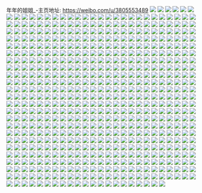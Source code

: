 年年的姐姐_-主页地址: https://weibo.com/u/3805553489 
![](https://wx4.sinaimg.cn/mw2000/e2d42351ly1h9pn7cbzebj21vj2i1npd.jpg) 
![](https://wx4.sinaimg.cn/mw2000/e2d42351ly1h9pn7gnt7uj20u01877c4.jpg) 
![](https://wx4.sinaimg.cn/mw2000/e2d42351ly1h9pn7dewobj21o01o04qp.jpg) 
![](https://wx4.sinaimg.cn/mw2000/e2d42351ly1h9gced2bpnj22c03407wi.jpg) 
![](https://wx4.sinaimg.cn/mw2000/e2d42351ly1h9gce704fuj223l2ste84.jpg) 
![](https://wx4.sinaimg.cn/mw2000/e2d42351ly1h9gcewsi2fj20u014012w.jpg) 
![](https://wx4.sinaimg.cn/mw2000/e2d42351ly1h9gcemgjh1j220w2p7hdv.jpg) 
![](https://wx4.sinaimg.cn/mw2000/e2d42351ly1h9gcekuw78j20wq17m4d4.jpg) 
![](https://wx4.sinaimg.cn/mw2000/e2d42351ly1h9gceao7kzj22c0340npe.jpg) 
![](https://wx4.sinaimg.cn/mw2000/e2d42351ly1h9gce8s734j21j02psu0y.jpg) 
![](https://wx4.sinaimg.cn/mw2000/e2d42351ly1h9gcegqeylj22c0340hdv.jpg) 
![](https://wx4.sinaimg.cn/mw2000/e2d42351ly1h9gce44ppcj21zc2n4hdt.jpg) 
![](https://wx4.sinaimg.cn/mw2000/e2d42351ly1h9gcekc4bqj20u03c0kg3.jpg) 
![](https://wx4.sinaimg.cn/mw2000/e2d42351ly1h9gcejm4xnj22c02c0qv7.jpg) 
![](https://wx4.sinaimg.cn/mw2000/e2d42351ly1h9fufgz6vej22c03407wh.jpg) 
![](https://wx4.sinaimg.cn/mw2000/e2d42351ly1h9fufi5b96j22c0340u0x.jpg) 
![](https://wx4.sinaimg.cn/mw2000/e2d42351ly1h9fufmooc6j22c0340x6p.jpg) 
![](https://wx4.sinaimg.cn/mw2000/e2d42351ly1h9fuflc4hqj22c0340e82.jpg) 
![](https://wx4.sinaimg.cn/mw2000/e2d42351ly1h9fufqqfj1j22z328bhdt.jpg) 
![](https://wx4.sinaimg.cn/mw2000/e2d42351ly1h9fufph8ztj23402c01ky.jpg) 
![](https://wx4.sinaimg.cn/mw2000/e2d42351ly1h92lg7snldj20tu0tunam.jpg) 
![](https://wx4.sinaimg.cn/mw2000/e2d42351ly1h92le454qkj21o01o0dv3.jpg) 
![](https://wx4.sinaimg.cn/mw2000/e2d42351ly1h92li2h5rjj20u0140jxb.jpg) 
![](https://wx4.sinaimg.cn/mw2000/e2d42351ly1h92le3sygtj21o01o0aqi.jpg) 
![](https://wx4.sinaimg.cn/mw2000/e2d42351ly1h8bx59ht13j22c03401l0.jpg) 
![](https://wx4.sinaimg.cn/mw2000/e2d42351ly1h8bx583y5pj21o0280kjl.jpg) 
![](https://wx4.sinaimg.cn/mw2000/e2d42351ly1h851m2ia8mj21o01o0quy.jpg) 
![](https://wx4.sinaimg.cn/mw2000/e2d42351ly1h851m24uzbj21o01o0e81.jpg) 
![](https://wx4.sinaimg.cn/mw2000/e2d42351ly1h851m33ldmj21o0280kjl.jpg) 
![](https://wx4.sinaimg.cn/mw2000/e2d42351ly1h851m3l03jj21o01o0kjl.jpg) 
![](https://wx4.sinaimg.cn/mw2000/e2d42351ly1h851m3xvr4j218y27ytwr.jpg) 
![](https://wx4.sinaimg.cn/mw2000/e2d42351ly1h851m4cg1nj21o01o0b29.jpg) 
![](https://wx4.sinaimg.cn/mw2000/e2d42351ly1h851m60r7ij22bc3341l1.jpg) 
![](https://wx4.sinaimg.cn/mw2000/e2d42351ly1h851m6ruqwj22bc3347wi.jpg) 
![](https://wx4.sinaimg.cn/mw2000/e2d42351ly1h851m71w3tj215i1jc7by.jpg) 
![](https://wx4.sinaimg.cn/mw2000/e2d42351ly1h7nn4y8gntj21zc2n4b2a.jpg) 
![](https://wx4.sinaimg.cn/mw2000/e2d42351ly1h7nn52oseej22c0340kjn.jpg) 
![](https://wx4.sinaimg.cn/mw2000/e2d42351ly1h7nn54ovhwj22c0340e82.jpg) 
![](https://wx4.sinaimg.cn/mw2000/e2d42351ly1h7nn55o3v4j20tu1014b3.jpg) 
![](https://wx4.sinaimg.cn/mw2000/e2d42351ly1h7nn5616wrj20u214iqet.jpg) 
![](https://wx4.sinaimg.cn/mw2000/e2d42351ly1h7nn58eeatj22c0340e82.jpg) 
![](https://wx4.sinaimg.cn/mw2000/e2d42351ly1h7nn6rfb53j223m2ssx6p.jpg) 
![](https://wx4.sinaimg.cn/mw2000/e2d42351ly1h7hk48s6ppj21o01o0kjg.jpg) 
![](https://wx4.sinaimg.cn/mw2000/e2d42351ly1h77hidm6s9j20u0140n45.jpg) 
![](https://wx4.sinaimg.cn/mw2000/e2d42351ly1h77hc4xenpj22c0340b2a.jpg) 
![](https://wx4.sinaimg.cn/mw2000/e2d42351ly1h77hhexc6hj20u01hcq6f.jpg) 
![](https://wx4.sinaimg.cn/mw2000/e2d42351ly1h77he3nb0sj20tu0tun2e.jpg) 
![](https://wx4.sinaimg.cn/mw2000/e2d42351ly1h77hgidwluj20ty0ty408.jpg) 
![](https://wx4.sinaimg.cn/mw2000/e2d42351ly1h77hc6u1jkj23402c01kz.jpg) 
![](https://wx4.sinaimg.cn/mw2000/e2d42351ly1h77hc7yyyaj22c02c0u0x.jpg) 
![](https://wx4.sinaimg.cn/mw2000/e2d42351ly1h77hbs1kj1j20tu0tugnk.jpg) 
![](https://wx4.sinaimg.cn/mw2000/e2d42351ly1h77hc9gxbpj22c0340x6q.jpg) 
![](https://wx4.sinaimg.cn/mw2000/e2d42351ly1h6vd69n5fqj229e30inpd.jpg) 
![](https://wx4.sinaimg.cn/mw2000/e2d42351ly1h6vd6ah5anj21z92n0npd.jpg) 
![](https://wx4.sinaimg.cn/mw2000/e2d42351ly1h6thsbpb9yj21o0280e81.jpg) 
![](https://wx4.sinaimg.cn/mw2000/e2d42351ly1h6thsd0jjcj21o0280hdt.jpg) 
![](https://wx4.sinaimg.cn/mw2000/e2d42351ly1h6thsdwrhpj22801o07wh.jpg) 
![](https://wx4.sinaimg.cn/mw2000/e2d42351ly1h6thsfgigbj22801o0npd.jpg) 
![](https://wx4.sinaimg.cn/mw2000/e2d42351ly1h6thsailsvj21jz22n1kx.jpg) 
![](https://wx4.sinaimg.cn/mw2000/e2d42351ly1h6thsa3s3tj21o01o0e57.jpg) 
![](https://wx4.sinaimg.cn/mw2000/e2d42351ly1h6i4rit6faj22c0340b2a.jpg) 
![](https://wx4.sinaimg.cn/mw2000/e2d42351ly1h6i4rk1u55j229m30ue81.jpg) 
![](https://wx4.sinaimg.cn/mw2000/e2d42351ly1h6i4rhh9zcj22c0340b2a.jpg) 
![](https://wx4.sinaimg.cn/mw2000/e2d42351ly1h6i4rl588ij21x22k2x6p.jpg) 
![](https://wx4.sinaimg.cn/mw2000/e2d42351ly1h6bpdm7xjvj20u0140476.jpg) 
![](https://wx4.sinaimg.cn/mw2000/e2d42351ly1h6bp9xav6yj20tu13u49f.jpg) 
![](https://wx4.sinaimg.cn/mw2000/e2d42351ly1h6bpapy0bdj20tw13wn7a.jpg) 
![](https://wx4.sinaimg.cn/mw2000/e2d42351ly1h6bpdmez10j20u0140nid.jpg) 
![](https://wx4.sinaimg.cn/mw2000/e2d42351ly1h6bpe4leuij20u00u0wfz.jpg) 
![](https://wx4.sinaimg.cn/mw2000/e2d42351ly1h6bp88plexj22c0340125.jpg) 
![](https://wx4.sinaimg.cn/mw2000/e2d42351ly1h6bpb63qm1j20u0140108.jpg) 
![](https://wx4.sinaimg.cn/mw2000/e2d42351ly1h6e0p46wb6j20u20u27ai.jpg) 
![](https://wx4.sinaimg.cn/mw2000/e2d42351ly1h5zl81u7kwj21o01o0af4.jpg) 
![](https://wx4.sinaimg.cn/mw2000/e2d42351ly1h5qv6ku4ddj20u0140gy9.jpg) 
![](https://wx4.sinaimg.cn/mw2000/e2d42351ly1h5qv63by0pj21o0280b29.jpg) 
![](https://wx4.sinaimg.cn/mw2000/e2d42351ly1h5qv62h1ptj21jk1jkgwv.jpg) 
![](https://wx4.sinaimg.cn/mw2000/e2d42351ly1h5qv625m7bj21o01o0kjl.jpg) 
![](https://wx4.sinaimg.cn/mw2000/e2d42351ly1h5hqedjo6xj21o0280qv5.jpg) 
![](https://wx4.sinaimg.cn/mw2000/e2d42351ly1h5hqe5g7fgj21o02801ky.jpg) 
![](https://wx4.sinaimg.cn/mw2000/e2d42351ly1h5hqe37o2sj21o0280b2a.jpg) 
![](https://wx4.sinaimg.cn/mw2000/e2d42351ly1h5hqe14znrj21o0280u0x.jpg) 
![](https://wx4.sinaimg.cn/mw2000/e2d42351ly1h5hqdx1c8gj21j321g4qq.jpg) 
![](https://wx4.sinaimg.cn/mw2000/e2d42351ly1h5hqdyymakj21o0280hdu.jpg) 
![](https://wx4.sinaimg.cn/mw2000/e2d42351ly1h5ers5thgjj22c0340npf.jpg) 
![](https://wx4.sinaimg.cn/mw2000/e2d42351ly1h5ersaocsvj22c0340b2b.jpg) 
![](https://wx4.sinaimg.cn/mw2000/e2d42351ly1h5ers9gxpaj21kr280e81.jpg) 
![](https://wx4.sinaimg.cn/mw2000/e2d42351ly1h5ers757xqj22bc334hdt.jpg) 
![](https://wx4.sinaimg.cn/mw2000/e2d42351ly1h5ersbi0x5j22801o01kx.jpg) 
![](https://wx4.sinaimg.cn/mw2000/e2d42351ly1h5ersc5h2vj21jk223qv5.jpg) 
![](https://wx4.sinaimg.cn/mw2000/e2d42351ly1h5ers3fyrsj21hy1zye6l.jpg) 
![](https://wx4.sinaimg.cn/mw2000/e2d42351ly1h5331sjmkhj22c03401kz.jpg) 
![](https://wx4.sinaimg.cn/mw2000/e2d42351ly1h5331qcyg3j22801o07wh.jpg) 
![](https://wx4.sinaimg.cn/mw2000/e2d42351ly1h5331t8qa2j22801o01kx.jpg) 
![](https://wx4.sinaimg.cn/mw2000/e2d42351ly1h5331tyu1yj22801o07wh.jpg) 
![](https://wx4.sinaimg.cn/mw2000/e2d42351ly1h4wtl7czvgj223j2spnpd.jpg) 
![](https://wx4.sinaimg.cn/mw2000/e2d42351ly1h4wtkpnrjhj22c0340kjo.jpg) 
![](https://wx4.sinaimg.cn/mw2000/e2d42351ly1h4wtl4f31pj21cm1sttyz.jpg) 
![](https://wx4.sinaimg.cn/mw2000/e2d42351ly1h4wtktlk3oj224m2u6kjm.jpg) 
![](https://wx4.sinaimg.cn/mw2000/e2d42351ly1h4wtkw8qljj21zb2n3hdu.jpg) 
![](https://wx4.sinaimg.cn/mw2000/e2d42351ly1h4wtl18ogzj21x02k1kjm.jpg) 
![](https://wx4.sinaimg.cn/mw2000/e2d42351ly1h4wtkrn3uhj22c03407wj.jpg) 
![](https://wx4.sinaimg.cn/mw2000/e2d42351ly1h4wtl63sx0j226t2x34qq.jpg) 
![](https://wx4.sinaimg.cn/mw2000/e2d42351ly1h4wtl8oy53j219k1or1kx.jpg) 
![](https://wx4.sinaimg.cn/mw2000/e2d42351ly1h4wtl5663lj22801o0e81.jpg) 
![](https://wx4.sinaimg.cn/mw2000/e2d42351ly1h4wtl26unij21uz2hbb29.jpg) 
![](https://wx4.sinaimg.cn/mw2000/e2d42351ly1h4wtksokl6j22801o0qv5.jpg) 
![](https://wx4.sinaimg.cn/mw2000/e2d42351ly1h4wtl00e6rj22c0340qv6.jpg) 
![](https://wx4.sinaimg.cn/mw2000/e2d42351ly1h4wtkypftkj23402c0npe.jpg) 
![](https://wx4.sinaimg.cn/mw2000/e2d42351ly1h4wtl3j3vxj22c0340qv6.jpg) 
![](https://wx4.sinaimg.cn/mw2000/e2d42351ly1h4rnvb7dshj21yh2lz4qq.jpg) 
![](https://wx4.sinaimg.cn/mw2000/e2d42351ly1h4rnvbq8q0j21581izh1n.jpg) 
![](https://wx4.sinaimg.cn/mw2000/e2d42351ly1h4rnva5w64j22eq1t17wh.jpg) 
![](https://wx4.sinaimg.cn/mw2000/e2d42351ly1h4qgh28cjfj21o0280npd.jpg) 
![](https://wx4.sinaimg.cn/mw2000/e2d42351ly1h4qghevtbrj20s011c4ae.jpg) 
![](https://wx4.sinaimg.cn/mw2000/e2d42351ly1h4qgizp5xnj22801o0u0x.jpg) 
![](https://wx4.sinaimg.cn/mw2000/e2d42351ly1h4qgrhwi0ij23402c07wh.jpg) 
![](https://wx4.sinaimg.cn/mw2000/e2d42351ly1h4lk1eb4paj21o02801ky.jpg) 
![](https://wx4.sinaimg.cn/mw2000/e2d42351ly1h4g2dudc7kj22801o0x6p.jpg) 
![](https://wx4.sinaimg.cn/mw2000/e2d42351ly1h4g2dy1yqhj22801o0x6p.jpg) 
![](https://wx4.sinaimg.cn/mw2000/e2d42351ly1h4g2dfrvtcj22c02c0hdt.jpg) 
![](https://wx4.sinaimg.cn/mw2000/e2d42351ly1h4g2defbvwj21o0280npd.jpg) 
![](https://wx4.sinaimg.cn/mw2000/e2d42351ly1h4g2e5w7tjj22c0340hdx.jpg) 
![](https://wx4.sinaimg.cn/mw2000/e2d42351ly1h4g2esf12cj23402c0qv5.jpg) 
![](https://wx4.sinaimg.cn/mw2000/e2d42351ly1h47axle3jkj227v2yib2c.jpg) 
![](https://wx4.sinaimg.cn/mw2000/e2d42351ly1h47axnggqfj22c03404qq.jpg) 
![](https://wx4.sinaimg.cn/mw2000/e2d42351ly1h47axp6093j21o02804qq.jpg) 
![](https://wx4.sinaimg.cn/mw2000/e2d42351ly1h41q877crqj22801o0hdt.jpg) 
![](https://wx4.sinaimg.cn/mw2000/e2d42351ly1h41q86ll26j22801o0npd.jpg) 
![](https://wx4.sinaimg.cn/mw2000/e2d42351ly1h41q860hftj21o0280npd.jpg) 
![](https://wx4.sinaimg.cn/mw2000/e2d42351ly1h41q89ado3j22c02c0qv5.jpg) 
![](https://wx4.sinaimg.cn/mw2000/e2d42351ly1h41q8afxwpj22c0340e82.jpg) 
![](https://wx4.sinaimg.cn/mw2000/e2d42351ly1h41q8d5sxpj22c02c0e82.jpg) 
![](https://wx4.sinaimg.cn/mw2000/e2d42351ly1h41q85a5okj21o01o01kx.jpg) 
![](https://wx4.sinaimg.cn/mw2000/e2d42351ly1h3dvr0fcz2j22801o01ky.jpg) 
![](https://wx4.sinaimg.cn/mw2000/e2d42351ly1h3dvr1axq5j22c0340u0x.jpg) 
![](https://wx4.sinaimg.cn/mw2000/e2d42351ly1h3dvqzn527j21le2u0npd.jpg) 
![](https://wx4.sinaimg.cn/mw2000/e2d42351ly1h3dvqxvnmij22c0340x6p.jpg) 
![](https://wx4.sinaimg.cn/mw2000/e2d42351ly1h3dvr29wzwj22801o0hdt.jpg) 
![](https://wx4.sinaimg.cn/mw2000/e2d42351ly1h3dvr8qfd4j22c0340x6p.jpg) 
![](https://wx4.sinaimg.cn/mw2000/e2d42351ly1h3dgzjchwsj22c02c0hdu.jpg) 
![](https://wx4.sinaimg.cn/mw2000/e2d42351ly1h3dgzm7jwmj22c02c04qr.jpg) 
![](https://wx4.sinaimg.cn/mw2000/e2d42351ly1h3dgzaqneyj22c02c0x6r.jpg) 
![](https://wx4.sinaimg.cn/mw2000/e2d42351ly1h3dgzp47gmj22c02c0hdv.jpg) 
![](https://wx4.sinaimg.cn/mw2000/e2d42351ly1h3dgzrm84fj227w27wu0x.jpg) 
![](https://wx4.sinaimg.cn/mw2000/e2d42351ly1h3dgzuk54lj22c02c04qr.jpg) 
![](https://wx4.sinaimg.cn/mw2000/e2d42351ly1h3dgzx7u65j22c02c0x6q.jpg) 
![](https://wx4.sinaimg.cn/mw2000/e2d42351ly1h3dgzzt31vj22c02c0e83.jpg) 
![](https://wx4.sinaimg.cn/mw2000/e2d42351ly1h3dh02ehywj229w29wu0y.jpg) 
![](https://wx4.sinaimg.cn/mw2000/e2d42351ly1h32e0upophj20u0140n5v.jpg) 
![](https://wx4.sinaimg.cn/mw2000/e2d42351ly1h32e0u1eh4j20u01407g1.jpg) 
![](https://wx4.sinaimg.cn/mw2000/e2d42351ly1h32e0v2krgj20u0140147.jpg) 
![](https://wx4.sinaimg.cn/mw2000/e2d42351ly1h32e0wlh7nj20u0140gwq.jpg) 
![](https://wx4.sinaimg.cn/mw2000/e2d42351ly1h2vkbj6wjvj20u0140gva.jpg) 
![](https://wx4.sinaimg.cn/mw2000/e2d42351ly1h2vkbixotjj20u02ujx1o.jpg) 
![](https://wx4.sinaimg.cn/mw2000/e2d42351ly1h2vkbgks5gj20u014043a.jpg) 
![](https://wx4.sinaimg.cn/mw2000/e2d42351ly1h2vkbibv97j20u00u0n3q.jpg) 
![](https://wx4.sinaimg.cn/mw2000/e2d42351ly1h2vkbi5xmbj20u00u0ah2.jpg) 
![](https://wx4.sinaimg.cn/mw2000/e2d42351ly1h2vkbhxlsnj20u00u0458.jpg) 
![](https://wx4.sinaimg.cn/mw2000/e2d42351ly1h2vkbiidhlj20u0140q9j.jpg) 
![](https://wx4.sinaimg.cn/mw2000/e2d42351ly1h2vkbhotvbj20u014014l.jpg) 
![](https://wx4.sinaimg.cn/mw2000/e2d42351ly1h2vkbgz3mmj20u0140qbd.jpg) 
![](https://wx4.sinaimg.cn/mw2000/e2d42351ly1h2vkbh8ai2j20u00u0jy2.jpg) 
![](https://wx4.sinaimg.cn/mw2000/e2d42351ly1h2vkbgfitej20u00u00xm.jpg) 
![](https://wx4.sinaimg.cn/mw2000/e2d42351ly1h2vkbhi59zj20u00u0tcs.jpg) 
![](https://wx4.sinaimg.cn/mw2000/e2d42351ly1h2snrl6k0gj20u00u0nd3.jpg) 
![](https://wx4.sinaimg.cn/mw2000/e2d42351ly1h2snrm8y2tj20u00u0k62.jpg) 
![](https://wx4.sinaimg.cn/mw2000/e2d42351ly1h2sns9cqhfj20tu0tuqer.jpg) 
![](https://wx4.sinaimg.cn/mw2000/e2d42351ly1h2g4w1j271j220q2oy4qr.jpg) 
![](https://wx4.sinaimg.cn/mw2000/e2d42351ly1h2g4w2qch7j22c02c01kz.jpg) 
![](https://wx4.sinaimg.cn/mw2000/e2d42351ly1h1wrdeobygj212u1fsqkz.jpg) 
![](https://wx4.sinaimg.cn/mw2000/e2d42351ly1h1wrdf2abfj212p1flwxz.jpg) 
![](https://wx4.sinaimg.cn/mw2000/e2d42351ly1h1wrp6i7f7j21o0280b29.jpg) 
![](https://wx4.sinaimg.cn/mw2000/e2d42351ly1h1wrd8iva2j21o02807wh.jpg) 
![](https://wx4.sinaimg.cn/mw2000/e2d42351ly1h1t0tcfg8qj22801o1u0x.jpg) 
![](https://wx4.sinaimg.cn/mw2000/e2d42351ly1h1t0taaa37j20tu0tuk34.jpg) 
![](https://wx4.sinaimg.cn/mw2000/e2d42351ly1h1t0tbtdgfj22c02c0x6p.jpg) 
![](https://wx4.sinaimg.cn/mw2000/e2d42351ly1h1t0t9nfsej21o01o0qv5.jpg) 
![](https://wx4.sinaimg.cn/mw2000/e2d42351ly1h1o34xeamyj20mi0u0n6d.jpg) 
![](https://wx4.sinaimg.cn/mw2000/e2d42351ly1h1o34zomc1j20mi0u0dmo.jpg) 
![](https://wx4.sinaimg.cn/mw2000/e2d42351ly1h1o36qgn3rj20u00u0dmh.jpg) 
![](https://wx4.sinaimg.cn/mw2000/e2d42351ly1h1o35g9rtkj20mi0u0tcq.jpg) 
![](https://wx4.sinaimg.cn/mw2000/e2d42351ly1h1o36ckiktj20mi0u00ww.jpg) 
![](https://wx4.sinaimg.cn/mw2000/e2d42351ly1h1o33x1b3cj20tu0tun1n.jpg) 
![](https://wx4.sinaimg.cn/mw2000/e2d42351ly1h1p5wgca5mj20u00u00zf.jpg) 
![](https://wx4.sinaimg.cn/mw2000/e2d42351ly1h1o375wvevj20u00u0ai7.jpg) 
![](https://wx4.sinaimg.cn/mw2000/e2d42351ly1h1o33ej1voj20u00u0qem.jpg) 
![](https://wx4.sinaimg.cn/mw2000/e2d42351ly1h1o33kiro7j20u00u0wof.jpg) 
![](https://wx4.sinaimg.cn/mw2000/e2d42351ly1h1o34u8dvej20u0141gzn.jpg) 
![](https://wx4.sinaimg.cn/mw2000/e2d42351ly1h1o3kbkag1j20tu0tu43o.jpg) 
![](https://wx4.sinaimg.cn/mw2000/e2d42351ly1h1o3hwkvxkj20u01t0qlt.jpg) 
![](https://wx4.sinaimg.cn/mw2000/e2d42351ly1h1ai88plg0j21o2285npd.jpg) 
![](https://wx4.sinaimg.cn/mw2000/e2d42351ly1h1ai87nx86j21me25vhdt.jpg) 
![](https://wx4.sinaimg.cn/mw2000/e2d42351ly1h11hlkzjx7j20z11aq136.jpg) 
![](https://wx4.sinaimg.cn/mw2000/e2d42351ly1h11hllbx7sj21bw1bw4kn.jpg) 
![](https://wx4.sinaimg.cn/mw2000/e2d42351ly1h11hllle3bj20yz1antlo.jpg) 
![](https://wx4.sinaimg.cn/mw2000/e2d42351ly1h0z58lrwh0j20lc0sgajj.jpg) 
![](https://wx4.sinaimg.cn/mw2000/e2d42351ly1h1oez3kwb1j21o01o07wh.jpg) 
![](https://wx4.sinaimg.cn/mw2000/e2d42351ly1h1oez368l8j21o01o07wh.jpg) 
![](https://wx4.sinaimg.cn/mw2000/e2d42351ly1h0xqkhijyjj21o0280x6q.jpg) 
![](https://wx4.sinaimg.cn/mw2000/e2d42351ly1h0xqkga45pj21o0280qv6.jpg) 
![](https://wx4.sinaimg.cn/mw2000/e2d42351ly1h0xqkej2sgj21o0280e83.jpg) 
![](https://wx4.sinaimg.cn/mw2000/e2d42351ly1h0xqkjdaexj21cy1t8e81.jpg) 
![](https://wx4.sinaimg.cn/mw2000/e2d42351ly1h0xqkjtaj0j20wf0wfavs.jpg) 
![](https://wx4.sinaimg.cn/mw2000/e2d42351ly1h0xqkioqw9j21o0280x6p.jpg) 
![](https://wx4.sinaimg.cn/mw2000/e2d42351ly1h0oaqidnm2j20mi0u0gu4.jpg) 
![](https://wx4.sinaimg.cn/mw2000/e2d42351ly1h0oamh6liij22c0340qv5.jpg) 
![](https://wx4.sinaimg.cn/mw2000/e2d42351ly1h0oam9z3otj22c02c0qv5.jpg) 
![](https://wx4.sinaimg.cn/mw2000/e2d42351ly1h0oamano06j21o01o0qv5.jpg) 
![](https://wx4.sinaimg.cn/mw2000/e2d42351ly1h0xqwoc7lwj21o01o0npd.jpg) 
![](https://wx4.sinaimg.cn/mw2000/e2d42351ly1h0oamc8wtwj221y21yx6p.jpg) 
![](https://wx4.sinaimg.cn/mw2000/e2d42351ly1h0oamdm0apj23332bcqv8.jpg) 
![](https://wx4.sinaimg.cn/mw2000/e2d42351ly1h0xqwnl9d8j21o01o04qq.jpg) 
![](https://wx4.sinaimg.cn/mw2000/e2d42351ly1h0oamfoh08j21o01o0qv6.jpg) 
![](https://wx4.sinaimg.cn/mw2000/e2d42351ly1h0oamge65fj21o01o04qq.jpg) 
![](https://wx4.sinaimg.cn/mw2000/e2d42351ly1h0oam8vxfpj21o01o0b2a.jpg) 
![](https://wx4.sinaimg.cn/mw2000/e2d42351ly1h0xqwmby12j21o01o0x6p.jpg) 
![](https://wx4.sinaimg.cn/mw2000/e2d42351ly1h0ebvw66cmj21o0280qv5.jpg) 
![](https://wx4.sinaimg.cn/mw2000/e2d42351ly1h0ebvymk60j21o02804qp.jpg) 
![](https://wx4.sinaimg.cn/mw2000/e2d42351ly1h0ebvz266nj21o0280hdt.jpg) 
![](https://wx4.sinaimg.cn/mw2000/e2d42351ly1h0ebvy3ycej21o0280kjl.jpg) 
![](https://wx4.sinaimg.cn/mw2000/e2d42351ly1h0ebvxmwnjj21o0280kjl.jpg) 
![](https://wx4.sinaimg.cn/mw2000/e2d42351ly1h0ebvwygwnj21o0280npd.jpg) 
![](https://wx4.sinaimg.cn/mw2000/e2d42351ly1gzt2mxsugqj21o02807wh.jpg) 
![](https://wx4.sinaimg.cn/mw2000/e2d42351ly1gzt2my9hjmj21o02807wh.jpg) 
![](https://wx4.sinaimg.cn/mw2000/e2d42351ly1gzt2n0nyv4j21o02801k0.jpg) 
![](https://wx4.sinaimg.cn/mw2000/e2d42351ly1gzt2n12hxxj21o0280ha1.jpg) 
![](https://wx4.sinaimg.cn/mw2000/e2d42351ly1gzt2mzs367j21o0280axn.jpg) 
![](https://wx4.sinaimg.cn/mw2000/e2d42351ly1gzt2n089aij21o02807wh.jpg) 
![](https://wx4.sinaimg.cn/mw2000/e2d42351ly1gzt2mysqx2j21o0280e81.jpg) 
![](https://wx4.sinaimg.cn/mw2000/e2d42351ly1gzt2mzbc9dj21o0280kjl.jpg) 
![](https://wx4.sinaimg.cn/mw2000/e2d42351ly1gzt2n1el4tj21401hc16t.jpg) 
![](https://wx4.sinaimg.cn/mw2000/e2d42351ly1gzt2mwrez1j21401hc166.jpg) 
![](https://wx4.sinaimg.cn/mw2000/e2d42351ly1gzrwenn2r6j21df1twkjl.jpg) 
![](https://wx4.sinaimg.cn/mw2000/e2d42351ly1gzrweqgprvj227y2ylkjm.jpg) 
![](https://wx4.sinaimg.cn/mw2000/e2d42351ly1gzrwep4zf7j21s82dlhdu.jpg) 
![](https://wx4.sinaimg.cn/mw2000/e2d42351ly1gzrweme86nj21th2fbkjm.jpg) 
![](https://wx4.sinaimg.cn/mw2000/e2d42351ly1gzkaygyvwej21o01o07wh.jpg) 
![](https://wx4.sinaimg.cn/mw2000/e2d42351ly1gzkayewhruj229830ab2a.jpg) 
![](https://wx4.sinaimg.cn/mw2000/e2d42351ly1gzkayfyd00j22c02c0hdu.jpg) 
![](https://wx4.sinaimg.cn/mw2000/e2d42351ly1gzkayctz7vj21j021c1jt.jpg) 
![](https://wx4.sinaimg.cn/mw2000/e2d42351ly1gzkayckb11j21o0280hdt.jpg) 
![](https://wx4.sinaimg.cn/mw2000/e2d42351ly1gzkaye7amyj21de1tvaut.jpg) 
![](https://wx4.sinaimg.cn/mw2000/e2d42351ly1gzkayax06hj22c02c0kjl.jpg) 
![](https://wx4.sinaimg.cn/mw2000/e2d42351ly1gzkaydnfwgj21o01o0npd.jpg) 
![](https://wx4.sinaimg.cn/mw2000/e2d42351ly1gzkaybyio8j21f31md1kx.jpg) 
![](https://wx4.sinaimg.cn/mw2000/e2d42351ly1gzhgip0jjgj21k71k7grm.jpg) 
![](https://wx4.sinaimg.cn/mw2000/e2d42351ly1gz7olhcxjbj20u04g1e81.jpg) 
![](https://wx4.sinaimg.cn/mw2000/e2d42351ly1gz7olise0hj21400u0ah7.jpg) 
![](https://wx4.sinaimg.cn/mw2000/e2d42351ly1gz7olbwx8jj20u02x01ei.jpg) 
![](https://wx4.sinaimg.cn/mw2000/e2d42351ly1gz7olcsbm2j20u01viao1.jpg) 
![](https://wx4.sinaimg.cn/mw2000/e2d42351ly1gz7olerl6rj20u04g1e81.jpg) 
![](https://wx4.sinaimg.cn/mw2000/e2d42351ly1gz7olia144j20u01407dy.jpg) 
![](https://wx4.sinaimg.cn/mw2000/e2d42351ly1gz7olj8859j21400u07a2.jpg) 
![](https://wx4.sinaimg.cn/mw2000/e2d42351ly1gz7oljkbo3j20u00u0421.jpg) 
![](https://wx4.sinaimg.cn/mw2000/e2d42351ly1gz7oljzz10j21400u0wk2.jpg) 
![](https://wx4.sinaimg.cn/mw2000/e2d42351ly1gz7olke0scj20u00u0te3.jpg) 
![](https://wx4.sinaimg.cn/mw2000/e2d42351ly1gz7olkto79j20u0140dm3.jpg) 
![](https://wx4.sinaimg.cn/mw2000/e2d42351ly1gz7ollfd4aj20u0140dq0.jpg) 
![](https://wx4.sinaimg.cn/mw2000/e2d42351ly1gz7ollwoe0j20u014045x.jpg) 
![](https://wx4.sinaimg.cn/mw2000/e2d42351ly1gz7olmfz3wj21400u0wsu.jpg) 
![](https://wx4.sinaimg.cn/mw2000/e2d42351ly1gz7olnimjlj21hc0u0aly.jpg) 
![](https://wx4.sinaimg.cn/mw2000/e2d42351ly1gyycswp3gzj22801o0kjl.jpg) 
![](https://wx4.sinaimg.cn/mw2000/e2d42351ly1gyycsvc2aij22801o0npd.jpg) 
![](https://wx4.sinaimg.cn/mw2000/e2d42351ly1gyyct6a6tyj22c03404qt.jpg) 
![](https://wx4.sinaimg.cn/mw2000/e2d42351ly1gyyct9k5eoj22c03401l0.jpg) 
![](https://wx4.sinaimg.cn/mw2000/e2d42351ly1gyycy4uvtrj20tu0tuajv.jpg) 
![](https://wx4.sinaimg.cn/mw2000/e2d42351ly1gyycy5yvnwj20u00u0ts7.jpg) 
![](https://wx4.sinaimg.cn/mw2000/e2d42351ly1gyycsttxymj20lc0sgajg.jpg) 
![](https://wx4.sinaimg.cn/mw2000/e2d42351ly1gyycxmr1btj213u0tu4d3.jpg) 
![](https://wx4.sinaimg.cn/mw2000/e2d42351ly1gyfxjf0p19j215o1qie81.jpg) 
![](https://wx4.sinaimg.cn/mw2000/e2d42351ly1gy0x410khoj229n30v7wj.jpg) 
![](https://wx4.sinaimg.cn/mw2000/e2d42351ly1gy0x3zo53oj22c0340u0z.jpg) 
![](https://wx4.sinaimg.cn/mw2000/e2d42351ly1gy0x42rk1bj22c0340u0z.jpg) 
![](https://wx4.sinaimg.cn/mw2000/e2d42351ly1gy0x41t2mmj21o01o0hdt.jpg) 
![](https://wx4.sinaimg.cn/mw2000/e2d42351ly1gy0x3y6dcqj22c02c0u0x.jpg) 
![](https://wx4.sinaimg.cn/mw2000/e2d42351ly1gxztaaek4tj20tu0tun6d.jpg) 
![](https://wx4.sinaimg.cn/mw2000/e2d42351ly1gxzt5wcxzxj22801o0b29.jpg) 
![](https://wx4.sinaimg.cn/mw2000/e2d42351ly1gxztbmb2pvj21400u0gyk.jpg) 
![](https://wx4.sinaimg.cn/mw2000/e2d42351ly1gxztchsvzhj21400v2am5.jpg) 
![](https://wx4.sinaimg.cn/mw2000/e2d42351ly1gxztjbxj5wj20u0140tqv.jpg) 
![](https://wx4.sinaimg.cn/mw2000/e2d42351ly1gxzt5sa53tj21o0280kjm.jpg) 
![](https://wx4.sinaimg.cn/mw2000/e2d42351ly1gxzt5qbxv4j21o01o0u0x.jpg) 
![](https://wx4.sinaimg.cn/mw2000/e2d42351ly1gxzt5nl0vvj21o01o0hdt.jpg) 
![](https://wx4.sinaimg.cn/mw2000/e2d42351ly1gxzt5xllp8j216h16hnnw.jpg) 
![](https://wx4.sinaimg.cn/mw2000/e2d42351ly1gxzt5rfpg6j21o01o0kjl.jpg) 
![](https://wx4.sinaimg.cn/mw2000/e2d42351ly1gxzt5ui6p4j21o01o04qq.jpg) 
![](https://wx4.sinaimg.cn/mw2000/e2d42351ly1gxzt5tw1a7j21o01o01ky.jpg) 
![](https://wx4.sinaimg.cn/mw2000/e2d42351ly1gxzt5xx997j21e61e61b0.jpg) 
![](https://wx4.sinaimg.cn/mw2000/e2d42351ly1gy3rn839x9j22801o0b29.jpg) 
![](https://wx4.sinaimg.cn/mw2000/e2d42351ly1gy3ro1k9ssj20u00u0wzk.jpg) 
![](https://wx4.sinaimg.cn/mw2000/e2d42351ly1gy40gzesrsj20tu0tudn6.jpg) 
![](https://wx4.sinaimg.cn/mw2000/e2d42351ly1gxrod2bmynj22422tfx6q.jpg) 
![](https://wx4.sinaimg.cn/mw2000/e2d42351ly1gxrod19x5fj21o0280u0y.jpg) 
![](https://wx4.sinaimg.cn/mw2000/e2d42351ly1gxrod35oxgj21hb1z24qq.jpg) 
![](https://wx4.sinaimg.cn/mw2000/e2d42351ly1gxrod4jrwaj225n2vj1kz.jpg) 
![](https://wx4.sinaimg.cn/mw2000/e2d42351ly1gxr3i3bpotj20u01400wd.jpg) 
![](https://wx4.sinaimg.cn/mw2000/e2d42351ly1gxqh2dq062j21400u0ai5.jpg) 
![](https://wx4.sinaimg.cn/mw2000/e2d42351ly1gxqh2j5wnkj20u0140ajl.jpg) 
![](https://wx4.sinaimg.cn/mw2000/e2d42351ly1gxqh2hejijj21400u0k5r.jpg) 
![](https://wx4.sinaimg.cn/mw2000/e2d42351ly1gxqh2gqhabj20u0140tnx.jpg) 
![](https://wx4.sinaimg.cn/mw2000/e2d42351ly1gxqynrkukhj20u0140gwl.jpg) 
![](https://wx4.sinaimg.cn/mw2000/e2d42351ly1gxpe7dzenqj222o340u10.jpg) 
![](https://wx4.sinaimg.cn/mw2000/e2d42351ly1gxpe7qhpxij222o3407wk.jpg) 
![](https://wx4.sinaimg.cn/mw2000/e2d42351ly1gxpe7c9h1nj222o3404qs.jpg) 
![](https://wx4.sinaimg.cn/mw2000/e2d42351ly1gxpe7kgirwj222o340u10.jpg) 
![](https://wx4.sinaimg.cn/mw2000/e2d42351ly1gxpe7iun58j222o340x6s.jpg) 
![](https://wx4.sinaimg.cn/mw2000/e2d42351ly1gxpe7fljv1j222o340u0z.jpg) 
![](https://wx4.sinaimg.cn/mw2000/e2d42351ly1gxpe7ad5n9j222o340hdw.jpg) 
![](https://wx4.sinaimg.cn/mw2000/e2d42351ly1gxpe7gu6vdj222o340hdv.jpg) 
![](https://wx4.sinaimg.cn/mw2000/e2d42351ly1gxpe7nq9imj222o340hdv.jpg) 
![](https://wx4.sinaimg.cn/mw2000/e2d42351ly1gxpe7p5cekj222o340b2c.jpg) 
![](https://wx4.sinaimg.cn/mw2000/e2d42351ly1gxpe7memuzj222o340u10.jpg) 
![](https://wx4.sinaimg.cn/mw2000/e2d42351ly1gxpe7s2577j21jk3cde82.jpg) 
![](https://wx4.sinaimg.cn/mw2000/e2d42351ly1gxn2j0razxj21o0280u0x.jpg) 
![](https://wx4.sinaimg.cn/mw2000/e2d42351ly1gy3rpb46vhj22c0340hdw.jpg) 
![](https://wx4.sinaimg.cn/mw2000/e2d42351ly1gxn2j1g80kj22c02c0u0x.jpg) 
![](https://wx4.sinaimg.cn/mw2000/e2d42351ly1gxn2j2hc67j22632w4hdu.jpg) 
![](https://wx4.sinaimg.cn/mw2000/e2d42351ly1gy3rp9egraj22801o0hdt.jpg) 
![](https://wx4.sinaimg.cn/mw2000/e2d42351ly1gxjm4nk7snj222o340b2d.jpg) 
![](https://wx4.sinaimg.cn/mw2000/e2d42351ly1gxhcdwx9khj22c02c0npe.jpg) 
![](https://wx4.sinaimg.cn/mw2000/e2d42351ly1gxhcdvg8f4j22c02c04qr.jpg) 
![](https://wx4.sinaimg.cn/mw2000/e2d42351ly1gx2bvdgdyij21o01o0hcp.jpg) 
![](https://wx4.sinaimg.cn/mw2000/e2d42351ly1gx0jdjxd67j20u00u0qbv.jpg) 
![](https://wx4.sinaimg.cn/mw2000/e2d42351ly1gwu4jmaodlj21o02804qp.jpg) 
![](https://wx4.sinaimg.cn/mw2000/e2d42351ly1gwu4jjyoc1j21lk24rx3y.jpg) 
![](https://wx4.sinaimg.cn/mw2000/e2d42351ly1gwu4og8922j20u014049e.jpg) 
![](https://wx4.sinaimg.cn/mw2000/e2d42351ly1gwu4jlc9rtj21d21te4qp.jpg) 
![](https://wx4.sinaimg.cn/mw2000/e2d42351ly1gwmrj6mxyfj21kd2351ic.jpg) 
![](https://wx4.sinaimg.cn/mw2000/e2d42351ly1gwmrj796coj21hw1zvhco.jpg) 
![](https://wx4.sinaimg.cn/mw2000/e2d42351ly1gwe13exed3j21gi1y0x6p.jpg) 
![](https://wx4.sinaimg.cn/mw2000/e2d42351ly1gwe13dk4z2j21o027zkjm.jpg) 
![](https://wx4.sinaimg.cn/mw2000/e2d42351ly1gwe13co5a3j21i2202b2a.jpg) 
![](https://wx4.sinaimg.cn/mw2000/e2d42351ly1gwe13bpx4yj21o01o0npe.jpg) 
![](https://wx4.sinaimg.cn/mw2000/e2d42351ly1gwe13fo4dyj21bv1rtb2a.jpg) 
![](https://wx4.sinaimg.cn/mw2000/e2d42351ly1gwe13gt5s2j22c02c0e83.jpg) 
![](https://wx4.sinaimg.cn/mw2000/e2d42351ly1gw5xrl9udvj22c0340npg.jpg) 
![](https://wx4.sinaimg.cn/mw2000/e2d42351ly1gw5xrpas78j226b2wfqv8.jpg) 
![](https://wx4.sinaimg.cn/mw2000/e2d42351ly1gw5xrmemumj22801o01ky.jpg) 
![](https://wx4.sinaimg.cn/mw2000/e2d42351ly1gvyulcaga3j21o01o0h5w.jpg) 
![](https://wx4.sinaimg.cn/mw2000/e2d42351ly1gvyulb6iqij21o01o0e0v.jpg) 
![](https://wx4.sinaimg.cn/mw2000/0049xIiZly1gvqtcocsfej61o02801kx02.jpg) 
![](https://wx4.sinaimg.cn/mw2000/0049xIiZly1gvqtcw47qaj62801o0tyh02.jpg) 
![](https://wx4.sinaimg.cn/mw2000/e2d42351ly1gvqtcpke2lj22801o01kx.jpg) 
![](https://wx4.sinaimg.cn/mw2000/0049xIiZly1gvqtcr1ibyj62801o04qp02.jpg) 
![](https://wx4.sinaimg.cn/mw2000/e2d42351ly1gvqtcshxgoj22801o07wh.jpg) 
![](https://wx4.sinaimg.cn/mw2000/0049xIiZly1gvqtcovh7bj62801o04ny02.jpg) 
![](https://wx4.sinaimg.cn/mw2000/0049xIiZly1gvqtcsw24mj62801o07sr02.jpg) 
![](https://wx4.sinaimg.cn/mw2000/0049xIiZly1gvqtcta6mvj62801o0e6a02.jpg) 
![](https://wx4.sinaimg.cn/mw2000/0049xIiZly1gvqtdroqeuj61y71gnh8e02.jpg) 
![](https://wx4.sinaimg.cn/mw2000/0049xIiZly1gvq4upz7p1j62c0340kjm02.jpg) 
![](https://wx4.sinaimg.cn/mw2000/0049xIiZly1gvq8qou7y5j62801o04qp02.jpg) 
![](https://wx4.sinaimg.cn/mw2000/0049xIiZly1gvq4ufwm02j62801o0e8102.jpg) 
![](https://wx4.sinaimg.cn/mw2000/0049xIiZly1gvq4ulohq1j62801o0u0y02.jpg) 
![](https://wx4.sinaimg.cn/mw2000/0049xIiZly1gve7vx24v2j60u0140e0402.jpg) 
![](https://wx4.sinaimg.cn/mw2000/0049xIiZly1gve7abrnqaj61o02801ky02.jpg) 
![](https://wx4.sinaimg.cn/mw2000/0049xIiZly1gve7fjrlpgj60uk9kie8202.jpg) 
![](https://wx4.sinaimg.cn/mw2000/0049xIiZly1gve7vyj1kcj60u01sy16602.jpg) 
![](https://wx4.sinaimg.cn/mw2000/e2d42351ly1gvai4zgbv4j21o01o0e0s.jpg) 
![](https://wx4.sinaimg.cn/mw2000/0049xIiZly1gvclxymerej60u00u0k0l02.jpg) 
![](https://wx4.sinaimg.cn/mw2000/e2d42351ly1gvaiv6edxcj22c0340npe.jpg) 
![](https://wx4.sinaimg.cn/mw2000/0049xIiZly1gvaiv855vaj62c0340kjm02.jpg) 
![](https://wx4.sinaimg.cn/mw2000/0049xIiZly1gvaiv9w8moj61o01o07wh02.jpg) 
![](https://wx4.sinaimg.cn/mw2000/e2d42351ly1gvaivao7tcj21o01o0u0x.jpg) 
![](https://wx4.sinaimg.cn/mw2000/0049xIiZly1gvaiv4mi3xj61o01o0hdt02.jpg) 
![](https://wx4.sinaimg.cn/mw2000/0049xIiZly1gvaivbosznj61o01o0kjl02.jpg) 
![](https://wx4.sinaimg.cn/mw2000/e2d42351ly1gvaixrog31j21o01o0x6p.jpg) 
![](https://wx4.sinaimg.cn/mw2000/0049xIiZly1gvaj3pxi23j60u00u0n7o02.jpg) 
![](https://wx4.sinaimg.cn/mw2000/0049xIiZly1gvaivc3cw9j61o01o0hdt02.jpg) 
![](https://wx4.sinaimg.cn/mw2000/0049xIiZly1gv5kyqpn31j61o01o0tuy02.jpg) 
![](https://wx4.sinaimg.cn/mw2000/0049xIiZly1gv5kyr19z3j61o01o07pg02.jpg) 
![](https://wx4.sinaimg.cn/mw2000/0049xIiZly1gv5kyqam4jj61o01o0qtl02.jpg) 
![](https://wx4.sinaimg.cn/mw2000/0049xIiZly1gv5kyrf34mj61k11k14qp02.jpg) 
![](https://wx4.sinaimg.cn/mw2000/0049xIiZly1gv20t6f6jsj61o01o0x3p02.jpg) 
![](https://wx4.sinaimg.cn/mw2000/0049xIiZly1gv20tlwnfej61o01o01kx02.jpg) 
![](https://wx4.sinaimg.cn/mw2000/0049xIiZly1gv20tc6z79j61yd2ltkjm02.jpg) 
![](https://wx4.sinaimg.cn/mw2000/0049xIiZly1gv20t8jxcyj61ww2jv4qq02.jpg) 
![](https://wx4.sinaimg.cn/mw2000/0049xIiZly1gv20tk5uvaj629i30o7wi02.jpg) 
![](https://wx4.sinaimg.cn/mw2000/0049xIiZly1gv20u2lg32j61o01o07wh02.jpg) 
![](https://wx4.sinaimg.cn/mw2000/0049xIiZly1gv20twlzrcj62o42031ky02.jpg) 
![](https://wx4.sinaimg.cn/mw2000/0049xIiZly1gv20vxojjaj60u00u0ndr02.jpg) 
![](https://wx4.sinaimg.cn/mw2000/0049xIiZly1gv20trwlqnj620a2odkjn02.jpg) 
![](https://wx4.sinaimg.cn/mw2000/0049xIiZly1gv20ttn20gj61vg2hx7wi02.jpg) 
![](https://wx4.sinaimg.cn/mw2000/0049xIiZly1gv20vcrufij60u013y7mo02.jpg) 
![](https://wx4.sinaimg.cn/mw2000/0049xIiZly1gv20t44b4bj627d2xtu0y02.jpg) 
![](https://wx4.sinaimg.cn/mw2000/0049xIiZly1gv20tyweg8j62c02c0kjm02.jpg) 
![](https://wx4.sinaimg.cn/mw2000/0049xIiZly1gv20ubzwqij62c03401kz02.jpg) 
![](https://wx4.sinaimg.cn/mw2000/0049xIiZly1gv20u1ggmjj62c02c0qv502.jpg) 
![](https://wx4.sinaimg.cn/mw2000/0049xIiZly1guzj0v2m1yj61o01o0hdt02.jpg) 
![](https://wx4.sinaimg.cn/mw2000/0049xIiZly1guzj0vryvej61o01o07wh02.jpg) 
![](https://wx4.sinaimg.cn/mw2000/0049xIiZly1guzj0u9gyuj61o01o07wh02.jpg) 
![](https://wx4.sinaimg.cn/mw2000/0049xIiZly1gutb68ab82j62801o01kx02.jpg) 
![](https://wx4.sinaimg.cn/mw2000/0049xIiZly1gutb6f43xej614x1ikhdt02.jpg) 
![](https://wx4.sinaimg.cn/mw2000/0049xIiZly1gutb6c8iwpj61o01o0npd02.jpg) 
![](https://wx4.sinaimg.cn/mw2000/0049xIiZly1gutb69noy2j61o01o0e8102.jpg) 
![](https://wx4.sinaimg.cn/mw2000/e2d42351ly1gutb6dw3emj21hg1hghdt.jpg) 
![](https://wx4.sinaimg.cn/mw2000/0049xIiZly1gutb6ay1exj62c02c0x6q02.jpg) 
![](https://wx4.sinaimg.cn/mw2000/0049xIiZly1guoluf3s1aj61o0280e8102.jpg) 
![](https://wx4.sinaimg.cn/mw2000/0049xIiZly1guolu84x4ej626f2wkkjm02.jpg) 
![](https://wx4.sinaimg.cn/mw2000/0049xIiZly1guoluhmp20j62801o0b2902.jpg) 
![](https://wx4.sinaimg.cn/mw2000/0049xIiZly1guolui15ywj61o02807wh02.jpg) 
![](https://wx4.sinaimg.cn/mw2000/0049xIiZly1guoluc3hqrj62c0340hdu02.jpg) 
![](https://wx4.sinaimg.cn/mw2000/0049xIiZly1guolua5obij62c02c04qq02.jpg) 
![](https://wx4.sinaimg.cn/mw2000/0049xIiZly1guh0hwglntj62c03401l002.jpg) 
![](https://wx4.sinaimg.cn/mw2000/0049xIiZly1guh0hrrh6zj62c03401l002.jpg) 
![](https://wx4.sinaimg.cn/mw2000/0049xIiZly1gubx7mxa2aj60xc3e8hdt02.jpg) 
![](https://wx4.sinaimg.cn/mw2000/0049xIiZly1gubx93c9k2j60u01hw4on02.jpg) 
![](https://wx4.sinaimg.cn/mw2000/0049xIiZly1gubx7onqrhj62c0340kjn02.jpg) 
![](https://wx4.sinaimg.cn/mw2000/0049xIiZly1gubx9qhsgej61400u0e3m02.jpg) 
![](https://wx4.sinaimg.cn/mw2000/e2d42351ly1gtdbhz1qdaj22t847ukjn.jpg) 
![](https://wx4.sinaimg.cn/mw2000/e2d42351ly1gtd8eqig0dj22nw3zukjm.jpg) 
![](https://wx4.sinaimg.cn/mw2000/e2d42351ly1gtdbhucp15j24g02yoe87.jpg) 
![](https://wx4.sinaimg.cn/mw2000/e2d42351ly1gtdbi80uknj24g02yo7wn.jpg) 
![](https://wx4.sinaimg.cn/mw2000/e2d42351ly1gt5um25im2j20u0140wre.jpg) 
![](https://wx4.sinaimg.cn/mw2000/e2d42351ly1gt5ug68pv4j21q52aunpd.jpg) 
![](https://wx4.sinaimg.cn/mw2000/e2d42351ly1gt5ugt02p6j21o02804qp.jpg) 
![](https://wx4.sinaimg.cn/mw2000/e2d42351ly1gt5ugpnf62j21o01o0tyf.jpg) 
![](https://wx4.sinaimg.cn/mw2000/e2d42351ly1gt5ugihqcmj22c0340x6r.jpg) 
![](https://wx4.sinaimg.cn/mw2000/e2d42351ly1gt5um1guaoj20u00u0k34.jpg) 
![](https://wx4.sinaimg.cn/mw2000/e2d42351ly1gt5ugapqezj22c0340kjm.jpg) 
![](https://wx4.sinaimg.cn/mw2000/e2d42351ly1gt5s0hmyjwj22c0340b29.jpg) 
![](https://wx4.sinaimg.cn/mw2000/e2d42351ly1gt5ukngdjaj20u01404de.jpg) 
![](https://wx4.sinaimg.cn/mw2000/e2d42351ly1gt5ukosa8aj20u0140qi4.jpg) 
![](https://wx4.sinaimg.cn/mw2000/e2d42351ly1gt5ugdkqk6j224d2ttx6p.jpg) 
![](https://wx4.sinaimg.cn/mw2000/e2d42351ly1gt5ug4qsesj223h2sn7wi.jpg) 
![](https://wx4.sinaimg.cn/mw2000/e2d42351ly1gt5ugrp1rwj23402c0b2b.jpg) 
![](https://wx4.sinaimg.cn/mw2000/e2d42351ly1gt5ugl1df9j22c0340e82.jpg) 
![](https://wx4.sinaimg.cn/mw2000/e2d42351ly1gt5ugbtfcnj20u01407q7.jpg) 
![](https://wx4.sinaimg.cn/mw2000/e2d42351ly1gt5ukljxnej20mi0u0jya.jpg) 
![](https://wx4.sinaimg.cn/mw2000/e2d42351ly1gt5ugnx3whj21400u07wh.jpg) 
![](https://wx4.sinaimg.cn/mw2000/e2d42351ly1gt183cdqftj21mi26s7pl.jpg) 
![](https://wx4.sinaimg.cn/mw2000/e2d42351ly1gt1839az5pj223v2t5kjl.jpg) 
![](https://wx4.sinaimg.cn/mw2000/e2d42351ly1gt183fjc82j220b2oekjl.jpg) 
![](https://wx4.sinaimg.cn/mw2000/e2d42351ly1gt183m78hqj227z2ynhdt.jpg) 
![](https://wx4.sinaimg.cn/mw2000/e2d42351ly1gt183owiurj21pb29r7w9.jpg) 
![](https://wx4.sinaimg.cn/mw2000/e2d42351ly1gt1848cbb9j21qc2b4tzj.jpg) 
![](https://wx4.sinaimg.cn/mw2000/e2d42351ly1gt183ub8yrj21sk2ewb29.jpg) 
![](https://wx4.sinaimg.cn/mw2000/e2d42351ly1gt184l47t9j22xt27d7wi.jpg) 
![](https://wx4.sinaimg.cn/mw2000/e2d42351ly1gt1842cd58j21wb2j2kjl.jpg) 
![](https://wx4.sinaimg.cn/mw2000/e2d42351ly1gt0ew1hancj22bj340u0z.jpg) 
![](https://wx4.sinaimg.cn/mw2000/e2d42351ly1gt0evrul9hj22bd340e83.jpg) 
![](https://wx4.sinaimg.cn/mw2000/e2d42351ly1gt0ew3fwbrj22bm3407wj.jpg) 
![](https://wx4.sinaimg.cn/mw2000/e2d42351ly1gt0evz2iidj22c0340qv8.jpg) 
![](https://wx4.sinaimg.cn/mw2000/e2d42351ly1gt0evx9olgj22c0340e83.jpg) 
![](https://wx4.sinaimg.cn/mw2000/e2d42351ly1gt0evvq1lfj22c0340qv8.jpg) 
![](https://wx4.sinaimg.cn/mw2000/e2d42351ly1gt0ew55ok8j22c03404qs.jpg) 
![](https://wx4.sinaimg.cn/mw2000/e2d42351ly1gt0ewk7r9xj23344moe83.jpg) 
![](https://wx4.sinaimg.cn/mw2000/e2d42351ly1gt0ewnq338j22801o0x6p.jpg) 
![](https://wx4.sinaimg.cn/mw2000/e2d42351ly1gt0evtfuz4j215o45dhdu.jpg) 
![](https://wx4.sinaimg.cn/mw2000/e2d42351ly1gt0ew9ji78j21o0280e81.jpg) 
![](https://wx4.sinaimg.cn/mw2000/e2d42351ly1gt0ew86aahj225a2v2hdt.jpg) 
![](https://wx4.sinaimg.cn/mw2000/e2d42351ly1gt0ew6tq2dj22c0340e82.jpg) 
![](https://wx4.sinaimg.cn/mw2000/e2d42351ly1gt0ewbbhinj22c03407wi.jpg) 
![](https://wx4.sinaimg.cn/mw2000/e2d42351ly1gszteaa5t3j223i2sokjm.jpg) 
![](https://wx4.sinaimg.cn/mw2000/e2d42351ly1gszte3at2qj2263263u0x.jpg) 
![](https://wx4.sinaimg.cn/mw2000/e2d42351ly1gszteegix8j21vz2innpd.jpg) 
![](https://wx4.sinaimg.cn/mw2000/e2d42351ly1gsztekro0aj226u26ue82.jpg) 
![](https://wx4.sinaimg.cn/mw2000/e2d42351ly1gsztfg4y37j222b22b4qq.jpg) 
![](https://wx4.sinaimg.cn/mw2000/e2d42351ly1gszteqwst9j229h29hb2a.jpg) 
![](https://wx4.sinaimg.cn/mw2000/e2d42351ly1gsztezrtzwj22c02c0qv6.jpg) 
![](https://wx4.sinaimg.cn/mw2000/e2d42351ly1gsztf3y3shj21o01o04qp.jpg) 
![](https://wx4.sinaimg.cn/mw2000/e2d42351ly1gsztf81u00j21o01o07wh.jpg) 
![](https://wx4.sinaimg.cn/mw2000/e2d42351ly1gsyt352be8j22c0340u0y.jpg) 
![](https://wx4.sinaimg.cn/mw2000/e2d42351ly1gsyt36ocuej22c0340kjm.jpg) 
![](https://wx4.sinaimg.cn/mw2000/e2d42351ly1gsyt308txqj22c0340npe.jpg) 
![](https://wx4.sinaimg.cn/mw2000/e2d42351ly1gsyt2n7215j22c0353e83.jpg) 
![](https://wx4.sinaimg.cn/mw2000/e2d42351ly1gsyt2xz2ajj21kq23nhdt.jpg) 
![](https://wx4.sinaimg.cn/mw2000/e2d42351ly1gsyt2w8rrjj20xc3s4u0x.jpg) 
![](https://wx4.sinaimg.cn/mw2000/e2d42351ly1gssa7di7e5j21f01f01kx.jpg) 
![](https://wx4.sinaimg.cn/mw2000/e2d42351ly1gsd8sl03c8j22c03407wj.jpg) 
![](https://wx4.sinaimg.cn/mw2000/e2d42351ly1gsd8si6zx8j20u0140wlx.jpg) 
![](https://wx4.sinaimg.cn/mw2000/e2d42351ly1gsd8simydxj20u00u0gt0.jpg) 
![](https://wx4.sinaimg.cn/mw2000/e2d42351ly1gsd8soxjrlj22c02c07wh.jpg) 
![](https://wx4.sinaimg.cn/mw2000/e2d42351ly1gsd8sr1pbdj22c02c0kjl.jpg) 
![](https://wx4.sinaimg.cn/mw2000/e2d42351ly1gsd8srzis5j20u00u04i3.jpg) 
![](https://wx4.sinaimg.cn/mw2000/e2d42351ly1gs8vmwt9qij22o22o2npd.jpg) 
![](https://wx4.sinaimg.cn/mw2000/e2d42351ly1gs0s52g5xlj21ka1kahca.jpg) 
![](https://wx4.sinaimg.cn/mw2000/e2d42351ly1gs0s59jbihj212z0t8aom.jpg) 
![](https://wx4.sinaimg.cn/mw2000/e2d42351ly1gs0s53yqs4j227t27thdt.jpg) 
![](https://wx4.sinaimg.cn/mw2000/e2d42351ly1gs0s5bswn9j22c02c0qe4.jpg) 
![](https://wx4.sinaimg.cn/mw2000/e2d42351ly1gs0s589ws0j22c02c0qlv.jpg) 
![](https://wx4.sinaimg.cn/mw2000/e2d42351ly1gs0s5zhvdyj22801o0e81.jpg) 
![](https://wx4.sinaimg.cn/mw2000/e2d42351ly1gs0s57eaedj22801o0e81.jpg) 
![](https://wx4.sinaimg.cn/mw2000/e2d42351ly1gs0s55tvzzj22801o0hdt.jpg) 
![](https://wx4.sinaimg.cn/mw2000/e2d42351ly1gs0s5d9r8fj215o0v9k16.jpg) 
![](https://wx4.sinaimg.cn/mw2000/e2d42351ly1grvk65zq5pj21o0280b29.jpg) 
![](https://wx4.sinaimg.cn/mw2000/e2d42351ly1grvk64q5nkj21o02807wh.jpg) 
![](https://wx4.sinaimg.cn/mw2000/e2d42351ly1grvk67fe1zj21o0280b29.jpg) 
![](https://wx4.sinaimg.cn/mw2000/e2d42351ly1grtroibudmj22c02c14qq.jpg) 
![](https://wx4.sinaimg.cn/mw2000/e2d42351ly1grtroj6jqvj22c02c0u0y.jpg) 
![](https://wx4.sinaimg.cn/mw2000/e2d42351ly1grmtrrla4uj22801o0e81.jpg) 
![](https://wx4.sinaimg.cn/mw2000/e2d42351ly1grmu3vtseqj20u01hchcz.jpg) 
![](https://wx4.sinaimg.cn/mw2000/e2d42351ly1grmu0147wyj21sc2dse81.jpg) 
![](https://wx4.sinaimg.cn/mw2000/e2d42351ly1grmu03x1c8j21531gsn9o.jpg) 
![](https://wx4.sinaimg.cn/mw2000/e2d42351ly1grmua78dnqj20qp0qpnfu.jpg) 
![](https://wx4.sinaimg.cn/mw2000/e2d42351ly1grmv2zs0n3j21400u0kjl.jpg) 
![](https://wx4.sinaimg.cn/mw2000/e2d42351ly1grmuzjwijjj20u00u0tug.jpg) 
![](https://wx4.sinaimg.cn/mw2000/e2d42351ly1grmv6f38khj20u00u0hcv.jpg) 
![](https://wx4.sinaimg.cn/mw2000/e2d42351ly1grmu0696d3j21o01o0qv5.jpg) 
![](https://wx4.sinaimg.cn/mw2000/e2d42351ly1grmuzkfd6cj20u00u0qou.jpg) 
![](https://wx4.sinaimg.cn/mw2000/e2d42351ly1grmua5krqqj20u00u0x2n.jpg) 
![](https://wx4.sinaimg.cn/mw2000/e2d42351ly1grmv2pqv5mj20u00u04qp.jpg) 
![](https://wx4.sinaimg.cn/mw2000/e2d42351ly1grmv2rytutj20u00u01kx.jpg) 
![](https://wx4.sinaimg.cn/mw2000/e2d42351ly1grj7xz5zflj22c02c07wh.jpg) 
![](https://wx4.sinaimg.cn/mw2000/e2d42351ly1gra4h3j9rfj21o02807wh.jpg) 
![](https://wx4.sinaimg.cn/mw2000/e2d42351ly1gra4h42brej21lf24k4qp.jpg) 
![](https://wx4.sinaimg.cn/mw2000/e2d42351ly1gra4h2qk8aj21o02807wh.jpg) 
![](https://wx4.sinaimg.cn/mw2000/e2d42351ly1gr7r59mhh0j21vx2ik1kx.jpg) 
![](https://wx4.sinaimg.cn/mw2000/e2d42351ly1gr7r5l2jznj21ww2jv4qp.jpg) 
![](https://wx4.sinaimg.cn/mw2000/e2d42351ly1gr4c6ke733j21o0280npd.jpg) 
![](https://wx4.sinaimg.cn/mw2000/e2d42351ly1gr4c6jhckqj21o0280kjl.jpg) 
![](https://wx4.sinaimg.cn/mw2000/e2d42351ly1gr4c6kzqw0j21gu1yg4qp.jpg) 
![](https://wx4.sinaimg.cn/mw2000/e2d42351ly1gr30i02ezxj21co1qmdwj.jpg) 
![](https://wx4.sinaimg.cn/mw2000/e2d42351ly1gr30hzc6x9j21d51r8tps.jpg) 
![](https://wx4.sinaimg.cn/mw2000/e2d42351ly1gqvpw70bxkj21741lh7kz.jpg) 
![](https://wx4.sinaimg.cn/mw2000/e2d42351ly1gqvpw6l11qj21ib20fu0x.jpg) 
![](https://wx4.sinaimg.cn/mw2000/e2d42351ly1gqvpw7snjzj21o0280kjm.jpg) 
![](https://wx4.sinaimg.cn/mw2000/e2d42351ly1gqp198kespj20rs24g7g4.jpg) 
![](https://wx4.sinaimg.cn/mw2000/e2d42351ly1gqp199yi3zj20k00k0gn7.jpg) 
![](https://wx4.sinaimg.cn/mw2000/e2d42351ly1gqp197pneyj22c0340kjn.jpg) 
![](https://wx4.sinaimg.cn/mw2000/e2d42351ly1gqp196zct1j20u01npaic.jpg) 
![](https://wx4.sinaimg.cn/mw2000/e2d42351ly1gqnqt737zbj21o01o01kx.jpg) 
![](https://wx4.sinaimg.cn/mw2000/e2d42351ly1gql6cben6kj22yo1o01ky.jpg) 
![](https://wx4.sinaimg.cn/mw2000/e2d42351ly1gql6cc23cgj22801o04qq.jpg) 
![](https://wx4.sinaimg.cn/mw2000/e2d42351ly1gql6ccil08j21o01o0hdt.jpg) 
![](https://wx4.sinaimg.cn/mw2000/e2d42351ly1gqffr9mq2pj20yi0y8jzy.jpg) 
![](https://wx4.sinaimg.cn/mw2000/e2d42351ly1gq6xgt64x7j20rs1cm1da.jpg) 
![](https://wx4.sinaimg.cn/mw2000/e2d42351ly1gq7ngoycc3j22801o0b29.jpg) 
![](https://wx4.sinaimg.cn/mw2000/e2d42351ly1gq6xgur55jj22v825fn11.jpg) 
![](https://wx4.sinaimg.cn/mw2000/e2d42351ly1gq6xgscd1ij21o02804qq.jpg) 
![](https://wx4.sinaimg.cn/mw2000/e2d42351ly1gq6xgu630kj21il20snpd.jpg) 
![](https://wx4.sinaimg.cn/mw2000/e2d42351ly1gq6xgtlddfj20x017wds1.jpg) 
![](https://wx4.sinaimg.cn/mw2000/e2d42351ly1gpxc9ylhocj22322s3npd.jpg) 
![](https://wx4.sinaimg.cn/mw2000/e2d42351ly1gpw1z289iyj20u012k4qp.jpg) 
![](https://wx4.sinaimg.cn/mw2000/e2d42351ly1gpw1yzizhrj20u00u01gn.jpg) 
![](https://wx4.sinaimg.cn/mw2000/e2d42351ly1gpw1zel4wlj20rs1jk7wi.jpg) 
![](https://wx4.sinaimg.cn/mw2000/e2d42351ly1gpw25fu6plj20u00u04qp.jpg) 
![](https://wx4.sinaimg.cn/mw2000/e2d42351ly1gpw25i9xopj20u01401kx.jpg) 
![](https://wx4.sinaimg.cn/mw2000/e2d42351ly1gpw1z1dk1aj20u00wk4qp.jpg) 
![](https://wx4.sinaimg.cn/mw2000/e2d42351ly1gpw1yxtkrpj20u00u01kx.jpg) 
![](https://wx4.sinaimg.cn/mw2000/e2d42351ly1gpw1z4yresj20u00u01kx.jpg) 
![](https://wx4.sinaimg.cn/mw2000/e2d42351ly1gpw1z6k3ecj20u00u04qp.jpg) 
![](https://wx4.sinaimg.cn/mw2000/e2d42351ly1gpw1z459e2j20u00u07wh.jpg) 
![](https://wx4.sinaimg.cn/mw2000/e2d42351ly1gpp3r07nshj21c21wlar0.jpg) 
![](https://wx4.sinaimg.cn/mw2000/e2d42351ly1gpg7rx63xdj22c0340x6q.jpg) 
![](https://wx4.sinaimg.cn/mw2000/e2d42351ly1gpg7rv7q4fj21ze1hi1ky.jpg) 
![](https://wx4.sinaimg.cn/mw2000/e2d42351ly1gpg7rvjynlj21g51xhkhe.jpg) 
![](https://wx4.sinaimg.cn/mw2000/e2d42351ly1gpg7rud9nxj21o029ckjl.jpg) 
![](https://wx4.sinaimg.cn/mw2000/e2d42351ly1gpd3mhrhhmj22c03401l0.jpg) 
![](https://wx4.sinaimg.cn/mw2000/e2d42351ly1gpd3ml0pv4j22c02c04qq.jpg) 
![](https://wx4.sinaimg.cn/mw2000/e2d42351ly1gozks8205mj21o01o0hdt.jpg) 
![](https://wx4.sinaimg.cn/mw2000/e2d42351ly1gozksqa249j20u00u0wz6.jpg) 
![](https://wx4.sinaimg.cn/mw2000/e2d42351ly1gozkrvdp0fj222m14t7wh.jpg) 
![](https://wx4.sinaimg.cn/mw2000/e2d42351ly1gp6iijellrj21o01o0npd.jpg) 
![](https://wx4.sinaimg.cn/mw2000/e2d42351ly1gozksieepgj22c02c04qr.jpg) 
![](https://wx4.sinaimg.cn/mw2000/e2d42351ly1gozksol4yoj20mi0minai.jpg) 
![](https://wx4.sinaimg.cn/mw2000/e2d42351ly1gp6iijellrj21o01o0npd.jpg) 
![](https://wx4.sinaimg.cn/mw2000/e2d42351ly1gozkrrydjrj22801o0npd.jpg) 
![](https://wx4.sinaimg.cn/mw2000/e2d42351ly1gozkrns5hij22801o0npd.jpg) 
![](https://wx4.sinaimg.cn/mw2000/e2d42351ly1gozkrfp544j22801o0qv5.jpg) 
![](https://wx4.sinaimg.cn/mw2000/e2d42351ly1gox6z6shvij22c02c0npd.jpg) 
![](https://wx4.sinaimg.cn/mw2000/e2d42351ly1gox6z7othij22o02o0hdv.jpg) 
![](https://wx4.sinaimg.cn/mw2000/e2d42351ly1gox6z99pqbj21o01o0kjl.jpg) 
![](https://wx4.sinaimg.cn/mw2000/e2d42351ly1gox70nyahvj20u00u04mw.jpg) 
![](https://wx4.sinaimg.cn/mw2000/e2d42351ly1gox6z5c432j21wm1wmqv5.jpg) 
![](https://wx4.sinaimg.cn/mw2000/e2d42351ly1gox6z69ougj212k0u0hdt.jpg) 
![](https://wx4.sinaimg.cn/mw2000/e2d42351ly1gou499y8ywj237k4tce8d.jpg) 
![](https://wx4.sinaimg.cn/mw2000/e2d42351ly1gou4a3mxzkj24ev2xxnps.jpg) 
![](https://wx4.sinaimg.cn/mw2000/e2d42351ly1gou4birjoqj221t3404qp.jpg) 
![](https://wx4.sinaimg.cn/mw2000/e2d42351ly1gou49g9b3aj237k4tc4qu.jpg) 
![](https://wx4.sinaimg.cn/mw2000/e2d42351ly1gou49qb0raj237k4tcnpq.jpg) 
![](https://wx4.sinaimg.cn/mw2000/e2d42351ly1gou49j1tc3j22xx4evqvb.jpg) 
![](https://wx4.sinaimg.cn/mw2000/e2d42351ly1gou4a5w2c2j245c2rkx6r.jpg) 
![](https://wx4.sinaimg.cn/mw2000/e2d42351ly1gou4ci4m9xj20rs2bctm0.jpg) 
![](https://wx4.sinaimg.cn/mw2000/e2d42351ly1gou4f7jq2vj22t53smb2b.jpg) 
![](https://wx4.sinaimg.cn/mw2000/e2d42351gy1gojw7wtc28j22c02c04qp.jpg) 
![](https://wx4.sinaimg.cn/mw2000/e2d42351ly1goc9wxl1c7j22mq2mqu0x.jpg) 
![](https://wx4.sinaimg.cn/mw2000/e2d42351ly1goc9wy3unaj21o01o0u0x.jpg) 
![](https://wx4.sinaimg.cn/mw2000/e2d42351ly1goaig248chj21z81n74qp.jpg) 
![](https://wx4.sinaimg.cn/mw2000/e2d42351ly1goaig2q0loj21o01o0e81.jpg) 
![](https://wx4.sinaimg.cn/mw2000/e2d42351ly1go4vfblezzj22c02c04qp.jpg) 
![](https://wx4.sinaimg.cn/mw2000/e2d42351ly1go4hb1jmmnj22112pdu0x.jpg) 
![](https://wx4.sinaimg.cn/mw2000/e2d42351ly1gnqjs16we5j21o0280hdu.jpg) 
![](https://wx4.sinaimg.cn/mw2000/e2d42351ly1gnqjs4xmmhj21o0280b2a.jpg) 
![](https://wx4.sinaimg.cn/mw2000/e2d42351ly1gnqjsr1q24j20tu0tu4lf.jpg) 
![](https://wx4.sinaimg.cn/mw2000/e2d42351ly1gnqjsrsiujj21dg0u0kjl.jpg) 
![](https://wx4.sinaimg.cn/mw2000/e2d42351ly1gnqjs86kbsj21o01o0qv5.jpg) 
![](https://wx4.sinaimg.cn/mw2000/e2d42351ly1gnqjs90hncj21o01o04qq.jpg) 
![](https://wx4.sinaimg.cn/mw2000/e2d42351ly1gnxwyree3zj22c0340x6q.jpg) 
![](https://wx4.sinaimg.cn/mw2000/e2d42351ly1gnneorueaoj22c0340b29.jpg) 
![](https://wx4.sinaimg.cn/mw2000/e2d42351ly1gnmvkcxxryj21o0280npd.jpg) 
![](https://wx4.sinaimg.cn/mw2000/e2d42351ly1gnmvkfn7nqj21o02807wi.jpg) 
![](https://wx4.sinaimg.cn/mw2000/e2d42351ly1gnmvkis9ocj225m2vh7wi.jpg) 
![](https://wx4.sinaimg.cn/mw2000/e2d42351ly1gnmvkkhpqrj21o01o07wh.jpg) 
![](https://wx4.sinaimg.cn/mw2000/e2d42351ly1gnmvkrs6xmj22322s3e82.jpg) 
![](https://wx4.sinaimg.cn/mw2000/e2d42351ly1gnmvknu1t4j21o0280x6q.jpg) 
![](https://wx4.sinaimg.cn/mw2000/e2d42351ly1gnl2qsb60fj20rs2bckjm.jpg) 
![](https://wx4.sinaimg.cn/mw2000/e2d42351ly1gnl2rgj1hdj20rs223b2a.jpg) 
![](https://wx4.sinaimg.cn/mw2000/e2d42351ly1gnl2p965p4j22721nae83.jpg) 
![](https://wx4.sinaimg.cn/mw2000/e2d42351ly1gnl2qtdm0mj20rs15ox6k.jpg) 
![](https://wx4.sinaimg.cn/mw2000/e2d42351ly1gnl2shtbefj20u01404qp.jpg) 
![](https://wx4.sinaimg.cn/mw2000/e2d42351ly1gnl2st2ch4j20wi0ocatg.jpg) 
![](https://wx4.sinaimg.cn/mw2000/e2d42351ly1gnjqndepspj21km25oe82.jpg) 
